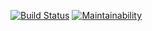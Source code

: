 [![Build Status](https://travis-ci.com/marat-y/flashcards.svg?branch=master)](https://travis-ci.com/marat-y/flashcards)
[![Maintainability](https://api.codeclimate.com/v1/badges/c14f5c58d1acf85360b9/maintainability)](https://codeclimate.com/github/marat-y/flashcards/maintainability)
